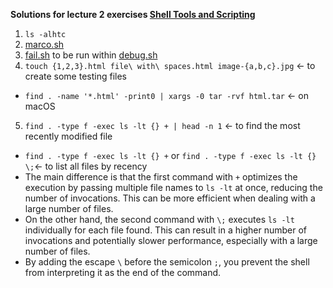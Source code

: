 **Solutions for lecture 2 exercises [Shell Tools and Scripting](https://missing.csail.mit.edu/2020/shell-tools/)** 
1. `ls -alhtc`
2. [marco.sh](https://github.com/penguinhappyfeet/missing-semester-2020/blob/main/lecture2/marco.sh)
3. [fail.sh](https://github.com/penguinhappyfeet/missing-semester-2020/blob/main/lecture2/fail.sh) to be run within [debug.sh](https://github.com/penguinhappyfeet/missing-semester-2020/blob/main/lecture2/debug.sh)
4. `touch {1,2,3}.html file\ with\ spaces.html image-{a,b,c}.jpg` <- to create some testing files
- `find . -name '*.html' -print0 | xargs -0 tar -rvf html.tar` <- on macOS
5. `find . -type f -exec ls -lt {} + | head -n 1` <- to find the most recently modified file
- `find . -type f -exec ls -lt {} +` or `find . -type f -exec ls -lt {} \;`<- to list all files by recency
- The main difference is that the first command with `+` optimizes the execution by passing multiple file names to `ls -lt` at once, reducing the number of invocations. This can be more efficient when dealing with a large number of files.
- On the other hand, the second command with `\;` executes `ls -lt` individually for each file found. This can result in a higher number of invocations and potentially slower performance, especially with a large number of files.
- By adding the escape `\` before the semicolon `;`, you prevent the shell from interpreting it as the end of the command. 
